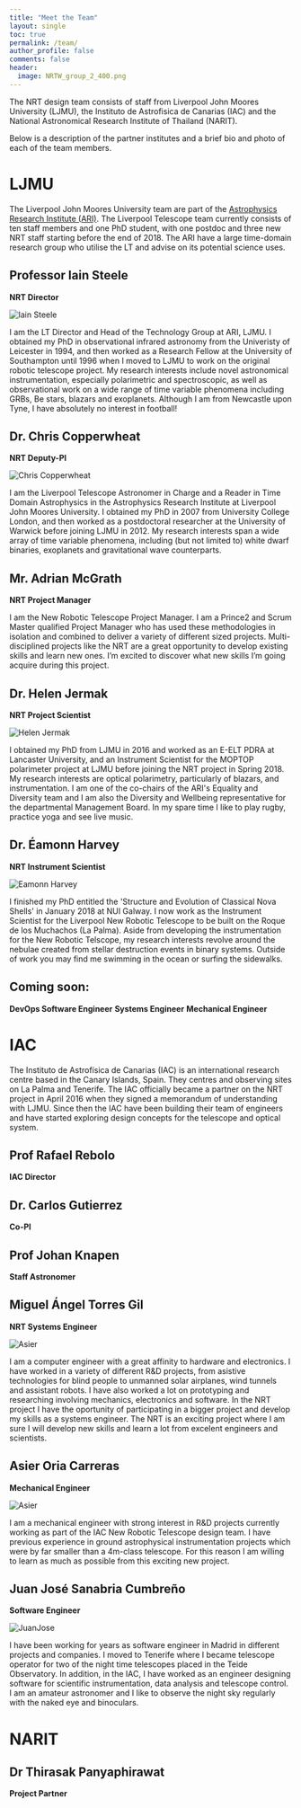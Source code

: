 ```yaml
---
title: "Meet the Team"
layout: single
toc: true
permalink: /team/
author_profile: false
comments: false
header:
  image: NRTW_group_2_400.png
---
```


The NRT design team consists of staff from Liverpool John Moores University (LJMU), the Instituto de Astrofisica de Canarias (IAC) and the National Astronomical Research Institute of Thailand (NARIT). 

Below is a description of the partner institutes and a brief bio and photo of each of the team members.

# LJMU

The Liverpool John Moores University team are part of the [Astrophysics Research Institute (ARI)](http://www.astro.ljmu.ac.uk). The Liverpool Telescope team currently consists of ten staff members and one PhD student, with one postdoc and three new NRT staff starting before the end of 2018. The ARI have a large time-domain research group who utilise the LT and advise on its potential science uses. 

## Professor Iain Steele 
**NRT Director**

![Iain Steele](ias.jpg)

I am the LT Director and Head of the Technology Group at ARI, LJMU.  I obtained my PhD in observational infrared astronomy from the Univeristy of Leicester in 1994, and then worked as a Research Fellow at the University of Southampton until 1996 when I moved to LJMU to work on the original robotic telescope project.  My research interests include novel astronomical instrumentation, especially polarimetric and spectroscopic, as well as observational work on a wide range of time variable phenomena including GRBs, Be stars, blazars and exoplanets.  Although I am from Newcastle upon Tyne, I have absolutely no interest in football!

## Dr. Chris Copperwheat
**NRT Deputy-PI**

![Chris Copperwheat](astccopp.jpg)

I am the Liverpool Telescope Astronomer in Charge and a Reader in Time Domain Astrophysics in the Astrophysics Research Institute at Liverpool John Moores University. I obtained my PhD in 2007 from University College London, and then worked as a postdoctoral researcher at the University of Warwick before joining LJMU in 2012. My research interests span a wide array of time variable phenomena, including (but not limited to) white dwarf binaries, exoplanets and gravitational wave counterparts.

## Mr. Adrian McGrath
**NRT Project Manager**

I am the New Robotic Telescope Project Manager. I am a Prince2 and Scrum Master qualified Project Manager who has used these methodologies in isolation and combined to deliver a variety of different sized projects.
Multi-disciplined projects like the NRT are a great opportunity to develop existing skills and learn new ones. I’m excited to discover what new skills I’m going acquire during this project.

## Dr. Helen Jermak
**NRT Project Scientist**

![Helen Jermak](me_LT_edit.jpeg)

I obtained my PhD from LJMU in 2016 and worked as an E-ELT PDRA at Lancaster University, and an Instrument Scientist for the MOPTOP polarimeter project at LJMU before joining the NRT project in Spring 2018. My research interests are optical polarimetry, particularly of blazars, and instrumentation. I am one of the co-chairs of the ARI's Equality and Diversity team and I am also the Diversity and Wellbeing representative for the departmental Management Board. In my spare time I like to play rugby, practice yoga and see live music.

## Dr. Éamonn Harvey
**NRT Instrument Scientist**

![Eamonn Harvey](photo_EJH.png)

I finished my PhD entitled the 'Structure and Evolution of Classical Nova Shells' in January 2018 at NUI Galway. I now work as the Instrument Scientist for the Liverpool New Robotic Telescope to be built on the Roque de los Muchachos (La Palma). Aside from developing the instrumentation for the New Robotic Telscope, my research interests revolve around the nebulae created from stellar destruction events in binary systems. Outside of work you may find me swimming in the ocean or surfing the sidewalks. 


## Coming soon:
**DevOps Software Engineer**
**Systems Engineer**
**Mechanical Engineer**

# IAC

The Instituto de Astrofísica de Canarias (IAC) is an international research centre based in the Canary Islands, Spain. They centres and observing sites on La Palma and Tenerife. The IAC officially became a partner on the NRT project in April 2016 when they signed a memorandum of understanding with LJMU. Since then the IAC have been building their team of engineers and have started exploring design concepts for the telescope and optical system.

## Prof Rafael Rebolo
**IAC Director**

## Dr. Carlos Gutierrez
**Co-PI**

## Prof Johan Knapen
**Staff Astronomer**

## Miguel Ángel Torres Gil
**NRT Systems Engineer**

![Asier](Miguel-smol.jpg)

I am a computer engineer with a great affinity to hardware and electronics. I have worked in a variety of different R&D projects, from asistive technologies for blind people to unmanned solar airplanes, wind tunnels and assistant robots. I have also worked a lot on prototyping and researching involving mechanics, electronics and software. In the NRT project I have the oportunity of participating in a bigger project and develop my skills as a systems engineer. The NRT is an exciting project where I am sure I will develop new skills and learn a lot from excelent engineers and scientists.
  

## Asier Oria Carreras 
**Mechanical Engineer**

![Asier](Asier-smol.jpg)

I am a mechanical engineer with strong interest in R&D projects currently working as part of the IAC New Robotic Telescope design team.
I have previous experience in ground astrophysical instrumentation projects which were by far smaller than a 4m-class telescope.
For this reason I am willing to learn as much as possible from this exciting new project.

## Juan José Sanabria Cumbreño 
**Software Engineer**

![JuanJose](JuanJose-smol.jpg)

I have been working for years as software engineer in Madrid in different projects and companies. I moved to Tenerife where I became telescope operator for two of the night time telescopes placed in the Teide Observatory. In addition, in the IAC, I have worked as an engineer designing software for scientific instrumentation, data analysis and telescope control. I am an amateur astronomer and I like to observe the night sky regularly with the naked eye and binoculars.

# NARIT

## Dr Thirasak Panyaphirawat 
**Project Partner**
